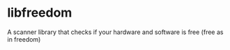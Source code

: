 # libfreedom
A scanner library that checks if your hardware and software is free (free as in freedom)
